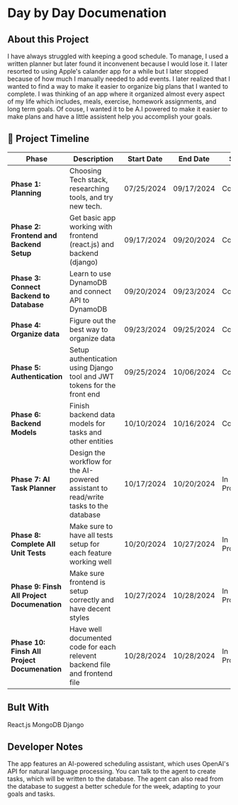 # Day by Day Documenation

## About this Project

I have always struggled with keeping a good schedule. To manage, I used a written planner but later found it inconvenent because I would lose it.
I later resorted to using Apple's calander app for a while but I later stopped because of how much I manually needed to add events. I later realized
that I wanted to find a way to make it easier to organize big plans that I wanted to complete. I was thinking of an app where it organized almost every aspect of my life which includes, meals, exercise, homework assignments, and long term goals. Of couse, I wanted it to be A.I powered to make it easier to make plans and have a little assistent help you accomplish your goals.

## 📅 Project Timeline

| **Phase**                                    | **Description**                                                                      | **Start Date** | **End Date** | **Status**  |
| -------------------------------------------- | ------------------------------------------------------------------------------------ | -------------- | ------------ | ----------- |
| **Phase 1: Planning**                        | Choosing Tech stack, researching tools, and try new tech.                            | 07/25/2024     | 09/17/2024   | Completed   |
| **Phase 2: Frontend and Backend Setup**      | Get basic app working with frontend (react.js) and backend (django)                  | 09/17/2024     | 09/20/2024   | Completed   |
| **Phase 3: Connect Backend to Database**     | Learn to use DynamoDB and connect API to DynamoDB                                    | 09/20/2024     | 09/23/2024   | Completed   |
| **Phase 4: Organize data**                   | Figure out the best way to organize data                                             | 09/23/2024     | 09/25/2024   | Completed   |
| **Phase 5: Authentication**                  | Setup authentication using Django tool and JWT tokens for the front end              | 09/25/2024     | 10/06/2024   | Completed   |
| **Phase 6: Backend Models**                  | Finish backend data models for tasks and other entities                              | 10/10/2024     | 10/16/2024   | Completed   |
| **Phase 7: AI Task Planner**                 | Design the workflow for the AI-powered assistant to read/write tasks to the database | 10/17/2024     | 10/20/2024   | In Progress |
| **Phase 8: Complete All Unit Tests**         | Make sure to have all tests setup for each feature working well                      | 10/20/2024     | 10/27/2024   | In Progress |
| **Phase 9: Finsh All Project Documenation** | Make sure frontend is setup correctly and have decent styles                         | 10/27/2024     | 10/28/2024   | In Progress |
| **Phase 10: Finsh All Project Documenation**  | Have well documented code for each relevent backend file and frontend file           | 10/28/2024     | 10/28/2024   | In Progress |

## Bult With

React.js
MongoDB
Django

## Developer Notes

The app features an AI-powered scheduling assistant, which uses OpenAI's API for natural language processing. You can talk to the agent to create tasks, which will be written to the database. The agent can also read from the database to suggest a better schedule for the week, adapting to your goals and tasks.
